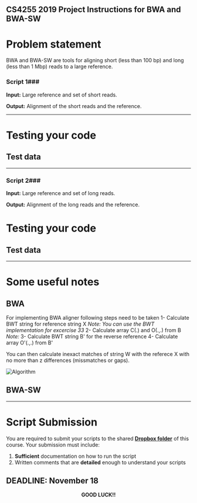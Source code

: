 ## CS4255 2019 Project Instructions for BWA and BWA-SW ##

# Problem statement #
BWA and BWA-SW are tools for aligning short (less than 100 bp) and long (less than 1 Mbp) reads to a large reference. 

### Script 1###

__Input:__  Large reference and set of short reads.

__Output:__ Alignment of the short reads and the reference.

---

# Testing your code #

## Test data ##


---

### Script 2###

__Input:__  Large reference and set of long reads.

__Output:__ Alignment of the long reads and the reference.

# Testing your code #

## Test data ##
---

# Some useful notes  #
## BWA
For implementing BWA aligner following steps need to be taken
1- Calculate BWT string for reference string X
*Note: You can use the BWT implementation for excercise 33*
2- Calculate array C(.) and O(.,.) from B
*Note:*
3- Calculate BWT string B' for the reverse reference
4- Calculate array O'(.,.) from B'

You can then calculate inexact matches of string W with the referece X with no more than z differences (missmatches or gaps).

![Algorithm](https://ibb.co/7jxcsht) 


## BWA-SW
 
---
# Script Submission #

You are required to submit your scripts to the shared __[Dropbox folder]()__ of this course. Your submission must include:

1. __Sufficient__ documentation on how to run the script 
2. Written comments that are __detailed__ enough to understand your scripts

## DEADLINE: November 18 ##


<center> <b> GOOD LUCK!! </b> </center>

